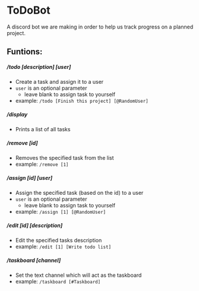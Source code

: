# ToDoBot

A discord bot we are making in order to help us track progress on a planned project.
   
  
## Funtions:
##### /todo [description] [user]
- Create a task and assign it to a user
- `user` is an optional parameter
   - leave blank to assign task to yourself
- example: ```/todo [Finish this project] [@RandomUser]```
##### /display
- Prints a list of all tasks
##### /remove [id]
- Removes the specified task from the list
- example: ```/remove [1]```
##### /assign [id] [user]
- Assign the specified task (based on the id) to a user
- `user` is an optional parameter
   - leave blank to assign task to yourself
- example: ```/assign [1] [@RandomUser]```
##### /edit [id] [description]
- Edit the specified tasks description
- example: ```/edit [1] [Write todo list]```
##### /taskboard [channel]
- Set the text channel which will act as the taskboard
- example: ```/taskboard [#Taskboard]```
